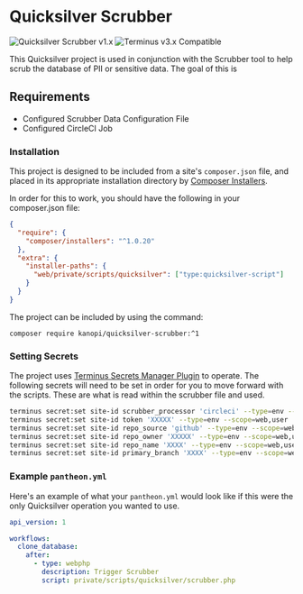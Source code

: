 # Quicksilver Scrubber

![Quicksilver Scrubber v1.x](https://img.shields.io/badge/Quicksilver_Scrubber-v1.x-green.svg)  ![Terminus v3.x Compatible](https://img.shields.io/badge/terminus-v3.x-green.svg)

This Quicksilver project is used in conjunction with the Scrubber tool to help scrub the database of PII or sensitive data. The goal of this is

## Requirements

- Configured Scrubber Data Configuration File
- Configured CircleCI Job

### Installation

This project is designed to be included from a site's `composer.json` file, and placed in its appropriate installation directory by [Composer Installers](https://github.com/composer/installers).

In order for this to work, you should have the following in your composer.json file:

```json
{
  "require": {
    "composer/installers": "^1.0.20"
  },
  "extra": {
    "installer-paths": {
      "web/private/scripts/quicksilver": ["type:quicksilver-script"]
    }
  }
}
```

The project can be included by using the command:

`composer require kanopi/quicksilver-scrubber:^1`

### Setting Secrets

The project uses [Terminus Secrets Manager Plugin](https://github.com/pantheon-systems/terminus-secrets-manager-plugin) to operate. The following secrets will need to be set in order for you
to move forward with the scripts. These are what is read within the scrubber file and used.

```bash
terminus secret:set site-id scrubber_processor 'circleci' --type=env --scope=web,user
terminus secret:set site-id token 'XXXXX' --type=env --scope=web,user
terminus secret:set site-id repo_source 'github' --type=env --scope=web,user
terminus secret:set site-id repo_owner 'XXXXX' --type=env --scope=web,user
terminus secret:set site-id repo_name 'XXXX' --type=env --scope=web,user
terminus secret:set site-id primary_branch 'XXXX' --type=env --scope=web,user
```

### Example `pantheon.yml`

Here's an example of what your `pantheon.yml` would look like if this were the only Quicksilver operation you wanted to use.

```yaml
api_version: 1

workflows:
  clone_database:
    after:
      - type: webphp
        description: Trigger Scrubber
        script: private/scripts/quicksilver/scrubber.php
```
